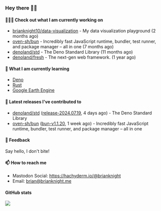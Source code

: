 ### Hey there 👋🏻

#### 👷🏻‍♂️ Check out what I am currently working on

- [brianknight10/data-visualization](https://github.com/brianknight10/data-visualization) - My data visualization playground (2 months ago)
- [oven-sh/bun](https://github.com/oven-sh/bun) - Incredibly fast JavaScript runtime, bundler, test runner, and package manager – all in one (7 months ago)
- [denoland/std](https://github.com/denoland/std) - The Deno Standard Library (11 months ago)
- [denoland/fresh](https://github.com/denoland/fresh) - The next-gen web framework. (1 year ago)

#### 🌱 What I am currently learning
- [Deno](https://deno.land/)
- [Rust](https://www.rust-lang.org/)
- [Google Earth Engine](https://earthengine.google.com/)

#### 🔭 Latest releases I've contributed to

- [denoland/std](https://github.com/denoland/std) ([release-2024.07.19](https://github.com/denoland/std/releases/tag/release-2024.07.19), 4 days ago) - The Deno Standard Library
- [oven-sh/bun](https://github.com/oven-sh/bun) ([bun-v1.1.20](https://github.com/oven-sh/bun/releases/tag/bun-v1.1.20), 1 week ago) - Incredibly fast JavaScript runtime, bundler, test runner, and package manager – all in one

#### 💬 Feedback

Say hello, I don't bite!

#### 📫 How to reach me

- Mastodon Social: <a rel="me" href="https://hachyderm.io/@brianknight">https://hachyderm.io/@brianknight</a>
- Email: brian@brianknight.me

#### GitHub stats

![](https://github-profile-summary-cards.vercel.app/api/cards/profile-details?username=brianknight10&theme=github)
